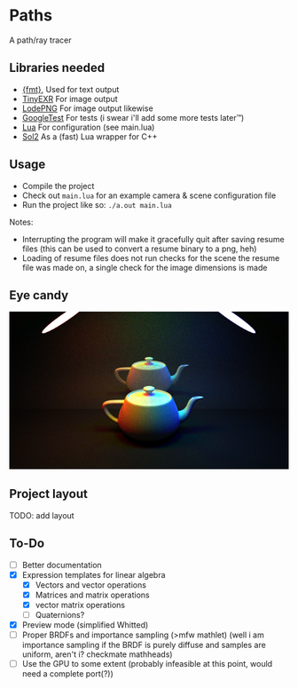 # Paths

A path/ray tracer

## Libraries needed

- [{fmt}](https://github.com/fmtlib/fmt), Used for text output
- [TinyEXR](https://github.com/syoyo/tinyexr) For image output
- [LodePNG](https://github.com/lvandeve/lodepng) For image output likewise
- [GoogleTest](https://github.com/google/googletest) For tests (i swear i'll add some more tests later:tm:)
- [Lua](https://github.com/lua/lua) For configuration (see main.lua)
- [Sol2](https://github.com/ThePhD/sol2) As a (fast) Lua wrapper for C++

## Usage

- Compile the project
- Check out `main.lua` for an example camera & scene configuration file
- Run the project like so: `./a.out main.lua`

Notes:

- Interrupting the program will make it gracefully quit after saving resume files (this can be used to convert a resume binary to a png, heh)
- Loading of resume files does not run checks for the scene the resume file was made on, a single check for the image dimensions is made

## Eye candy

![render](https://github.com/xor-shift/Paths/blob/master/example%20render/304795_6019ms_14_8_4096.png?raw=true)

## Project layout

TODO: add layout

## To-Do

- [ ] Better documentation
- [x] Expression templates for linear algebra
    - [x] Vectors and vector operations
    - [x] Matrices and matrix operations
    - [x] vector matrix operations
    - [ ] Quaternions?
- [x] Preview mode (simplified Whitted)
- [ ] Proper BRDFs and importance sampling (>mfw mathlet) (well i am importance sampling if the BRDF is purely diffuse and samples are uniform, aren't i? checkmate mathheads)
- [ ] Use the GPU to some extent (probably infeasible at this point, would need a complete port(?))

